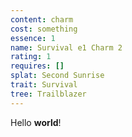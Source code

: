 ```yaml
---
content: charm
cost: something
essence: 1
name: Survival e1 Charm 2
rating: 1
requires: []
splat: Second Sunrise
trait: Survival
tree: Trailblazer
---
```


Hello **world**!
